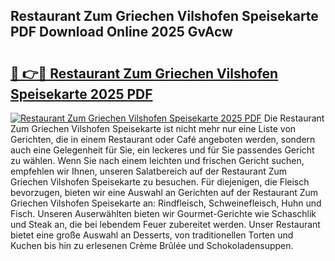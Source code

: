 ## Restaurant Zum Griechen Vilshofen Speisekarte PDF Download Online 2025 GvAcw

# <h2><a href="http://gcbrfty.nevu.top/?p=Restaurant+Zum+Griechen+Vilshofen+Speisekarte">🔗 👉🔴 Restaurant Zum Griechen Vilshofen Speisekarte 2025 PDF</a></h2>

[![Restaurant Zum Griechen Vilshofen Speisekarte 2025 PDF](https://i.imgur.com/dBaPXMq.png)](http://gcbrfty.nevu.top/?p=Restaurant+Zum+Griechen+Vilshofen+Speisekarte)
Die Restaurant Zum Griechen Vilshofen Speisekarte ist nicht mehr nur eine Liste von Gerichten, die in einem Restaurant oder Café angeboten werden, sondern auch eine Gelegenheit für Sie, ein leckeres und für Sie passendes Gericht zu wählen. Wenn Sie nach einem leichten und frischen Gericht suchen, empfehlen wir Ihnen, unseren Salatbereich auf der Restaurant Zum Griechen Vilshofen Speisekarte zu besuchen. Für diejenigen, die Fleisch bevorzugen, bieten wir eine Auswahl an Gerichten auf der Restaurant Zum Griechen Vilshofen Speisekarte an: Rindfleisch, Schweinefleisch, Huhn und Fisch. Unseren Auserwählten bieten wir Gourmet-Gerichte wie Schaschlik und Steak an, die bei lebendem Feuer zubereitet werden. Unser Restaurant bietet eine große Auswahl an Desserts, von traditionellen Torten und Kuchen bis hin zu erlesenen Crème Brûlée und Schokoladensuppen.
